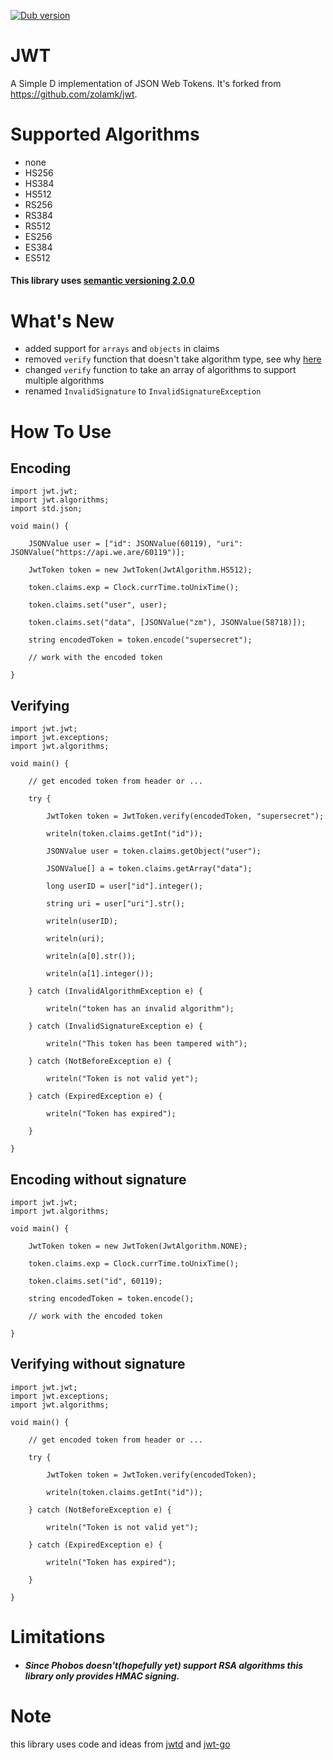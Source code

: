 <a href="https://code.dlang.org/packages/jwt" title="Go to jwt"><img src="https://img.shields.io/dub/v/jwt.svg" alt="Dub version"></a>

# JWT

A Simple D implementation of JSON Web Tokens. It's forked from https://github.com/zolamk/jwt.

# Supported Algorithms
- none
- HS256
- HS384
- HS512
- RS256
- RS384
- RS512
- ES256
- ES384
- ES512


#### This library uses [semantic versioning 2.0.0][3]

# What's New
- added support for `arrays` and `objects` in claims
- removed `verify` function that doesn't take algorithm type, see why [here][4]
- changed `verify` function to take an array of algorithms to support multiple algorithms
- renamed `InvalidSignature` to `InvalidSignatureException`

# How To Use
## Encoding

    import jwt.jwt;
    import jwt.algorithms;
    import std.json;

    void main() {

        JSONValue user = ["id": JSONValue(60119), "uri": JSONValue("https://api.we.are/60119")];

        JwtToken token = new JwtToken(JwtAlgorithm.HS512);

        token.claims.exp = Clock.currTime.toUnixTime();

        token.claims.set("user", user);

        token.claims.set("data", [JSONValue("zm"), JSONValue(58718)]);

        string encodedToken = token.encode("supersecret");

        // work with the encoded token

    }

## Verifying

    import jwt.jwt;
    import jwt.exceptions;
    import jwt.algorithms;

    void main() {

        // get encoded token from header or ...

        try {

            JwtToken token = JwtToken.verify(encodedToken, "supersecret");

            writeln(token.claims.getInt("id"));

            JSONValue user = token.claims.getObject("user");

            JSONValue[] a = token.claims.getArray("data");

            long userID = user["id"].integer();

            string uri = user["uri"].str();

            writeln(userID);

            writeln(uri);

            writeln(a[0].str());

            writeln(a[1].integer());

        } catch (InvalidAlgorithmException e) {

            writeln("token has an invalid algorithm");

        } catch (InvalidSignatureException e) {

            writeln("This token has been tampered with");

        } catch (NotBeforeException e) {

            writeln("Token is not valid yet");

        } catch (ExpiredException e) {

            writeln("Token has expired");

        }

    }

## Encoding without signature


    import jwt.jwt;
    import jwt.algorithms;

    void main() {

        JwtToken token = new JwtToken(JwtAlgorithm.NONE);

        token.claims.exp = Clock.currTime.toUnixTime();

        token.claims.set("id", 60119);

        string encodedToken = token.encode();

        // work with the encoded token

    }

## Verifying without signature

    import jwt.jwt;
    import jwt.exceptions;
    import jwt.algorithms;

    void main() {

        // get encoded token from header or ...

        try {

            JwtToken token = JwtToken.verify(encodedToken);

            writeln(token.claims.getInt("id"));

        } catch (NotBeforeException e) {

            writeln("Token is not valid yet");

        } catch (ExpiredException e) {

            writeln("Token has expired");

        }

    }

# Limitations

- ##### Since Phobos doesn't(hopefully yet) support RSA algorithms this library only provides HMAC signing.

# Note
this library uses code and ideas from [jwtd][1] and [jwt-go][2]

[1]: https://github.com/olehlong/jwtd
[2]: https://github.com/dgrijalva/jwt-go
[3]: http://semver.org
[4]: https://auth0.com/blog/critical-vulnerabilities-in-json-web-token-libraries/
